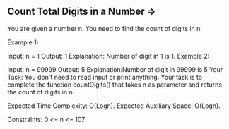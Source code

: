 Count Total Digits in a Number  =>
------------------------------



You are given a number n. You need to find the count of digits in n.

Example 1:

Input:
n = 1
Output: 1
Explanation: Number of digit in 1 is 1.
Example 2:

Input:
n  = 99999
Output: 5
Explanation:Number of digit in 99999 is 5
Your Task:
You don't need to read input or print anything. Your task is to complete the function countDigits() that takes n as parameter and returns the count of digits in n.

Expected Time Complexity: O(Logn).
Expected Auxiliary Space: O(Logn).

Constraints:
0 <= n <= 107
